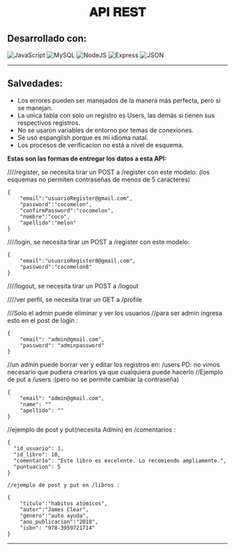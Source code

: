 <h1 align="center">𝐀𝐏𝐈 𝐑𝐄𝐒𝐓 </h1>

<h2>Desarrollado con: </h2>

![JavaScript](https://img.shields.io/badge/javascript-%23323330.svg?style=for-the-badge&logo=javascript&logoColor=%23F7DF1E)
![MySQL](https://img.shields.io/badge/mysql-4479A1.svg?style=for-the-badge&logo=mysql&logoColor=white)
![NodeJS](https://img.shields.io/badge/node.js-6DA55F?style=for-the-badge&logo=node.js&logoColor=white)
![Express](https://img.shields.io/badge/Express-000000?style=for-the-badge&logo=express&logoColor=white)
![JSON](https://img.shields.io/badge/JSON-000000?style=for-the-badge&logo=json&logoColor=white)


---

## Salvedades:
 - Los errores pueden ser manejados de la manera más perfecta, pero si se manejan.
 - La unica tabla con solo un registro es Users, las demás si tienen sus respectivos registros.
 - No se usaron variables de entorno por temas de conexiones.
 - Se usó espanglish porque es mi idioma natal.
 - Los procesos de verificacion no está a nivel de esquema.

**Estas son las formas de entregar los datos a esta API:**

////register, se necesita tirar un POST a /register con este modelo: (los esquemas no permiten contraseñas de menos de 5 caracteres)
```
{
    "email":"usuarioRegister@gmail.com",
    "password":"cocomelon",
    "confirmPassword":"cocomelon",
    "nombre":"coco",
    "apellido":"melon"
}
```
////login, se necesita tirar un POST a /register con este modelo:
```
{
    "email":"usuarioRegister8@gmail.com",
    "password":"cocomelon8"
}
```
////logout, se necesita tirar un POST a /logout

////ver perfil, se necesita tirar un GET a /profile 


///Solo el admin puede eliminar y ver los usuarios
//para ser admin ingresa esto en el post de login :
```
{
    "email": "admin@gmail.com",
    "password": "adminpassword"
}
```

//un admin puede borrar ver y editar los registros en: /users   PD: no vimos necesario que pudiera crearlos ya que cualquiera puede hacerlo
//Ejemplo de put a /users :(pero no se permite cambiar la contraseña)
```
{
    "email": "admin@gmail.com",
    "name": ""
    "apellido": ""
}
```
//ejemplo de post y put(necesita Admin) en /comentarios : 
```
{
  "id_usuario": 1,
  "id_libro": 10,
  "comentario": "Este libro es excelente. Lo recomiendo ampliamente.",
  "puntuacion": 5
}

//ejemplo de post y put en /libros :

{
    "titulo":"habitos atómicos",
    "autor":"James Clear",
    "genero":"auto ayuda",
    "ano_publicacion":"2018",
    "isbn": "978-3959721714"
}
```
---
